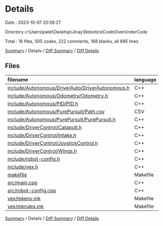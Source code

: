# Details

Date : 2023-10-07 20:58:27

Directory c:\\Users\\patel\\Desktop\\Jinay\\Robotics\\Code\\OverUnderCode

Total : 16 files,  505 codes, 222 comments, 168 blanks, all 895 lines

[Summary](results.md) / Details / [Diff Summary](diff.md) / [Diff Details](diff-details.md)

## Files
| filename | language | code | comment | blank | total |
| :--- | :--- | ---: | ---: | ---: | ---: |
| [include/Autonomous/DriverAuto/DriverAutonomous.h](/include/Autonomous/DriverAuto/DriverAutonomous.h) | C++ | 90 | 34 | 24 | 148 |
| [include/Autonomous/Odometry/Odometry.h](/include/Autonomous/Odometry/Odometry.h) | C++ | 58 | 24 | 20 | 102 |
| [include/Autonomous/PID/PID.h](/include/Autonomous/PID/PID.h) | C++ | 25 | 10 | 6 | 41 |
| [include/Autonomous/PurePursuit/Path.csv](/include/Autonomous/PurePursuit/Path.csv) | CSV | 0 | 0 | 1 | 1 |
| [include/Autonomous/PurePursuit/PurePursuit.h](/include/Autonomous/PurePursuit/PurePursuit.h) | C++ | 9 | 0 | 2 | 11 |
| [include/DriverControl/Catapult.h](/include/DriverControl/Catapult.h) | C++ | 31 | 6 | 7 | 44 |
| [include/DriverControl/Intake.h](/include/DriverControl/Intake.h) | C++ | 24 | 4 | 6 | 34 |
| [include/DriverControl/JoystickControl.h](/include/DriverControl/JoystickControl.h) | C++ | 21 | 8 | 8 | 37 |
| [include/DriverControl/Wings.h](/include/DriverControl/Wings.h) | C++ | 15 | 3 | 4 | 22 |
| [include/robot-config.h](/include/robot-config.h) | C++ | 17 | 10 | 8 | 35 |
| [include/vex.h](/include/vex.h) | C++ | 14 | 0 | 4 | 18 |
| [makefile](/makefile) | Makefile | 12 | 9 | 10 | 31 |
| [src/main.cpp](/src/main.cpp) | C++ | 77 | 71 | 32 | 180 |
| [src/robot-config.cpp](/src/robot-config.cpp) | C++ | 23 | 14 | 10 | 47 |
| [vex/mkenv.mk](/vex/mkenv.mk) | Makefile | 70 | 22 | 19 | 111 |
| [vex/mkrules.mk](/vex/mkrules.mk) | Makefile | 19 | 7 | 7 | 33 |

[Summary](results.md) / Details / [Diff Summary](diff.md) / [Diff Details](diff-details.md)